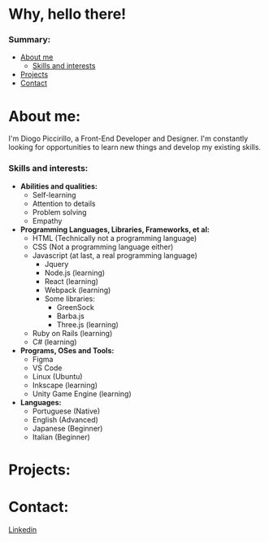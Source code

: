 # Why, hello there!

### Summary:
- [About me](#about-me)
  - [Skills and interests](#skills-and-interests)
- [Projects](#projects)
- [Contact](#contact)

# About me:

I'm Diogo Piccirillo, a Front-End Developer and Designer. I'm constantly looking for opportunities to learn new things and develop my existing skills.


### Skills and interests:
* **Abilities and qualities:**
  * Self-learning
  * Attention to details
  * Problem solving
  * Empathy
* **Programming Languages, Libraries, Frameworks, et al:**
  * HTML (Technically not a programming language)
  * CSS (Not a programming language either)
  * Javascript (at last, a real programming language)
    * Jquery
    * Node.js (learning)
    * React (learning)
    * Webpack (learning)
    * Some libraries:
      * GreenSock
      * Barba.js
      * Three.js (learning)
  * Ruby on Rails (learning)
  * C# (learning)
* **Programs, OSes and Tools:**
  * Figma
  * VS Code
  * Linux (Ubuntu)
  * Inkscape (learning)
  * Unity Game Engine (learning)
* **Languages:**
  * Portuguese (Native)
  * English (Advanced)
  * Japanese (Beginner)
  * Italian (Beginner)

# Projects:

# Contact:
 [Linkedin](https://www.linkedin.com/in/diogo-piccirillo/)
